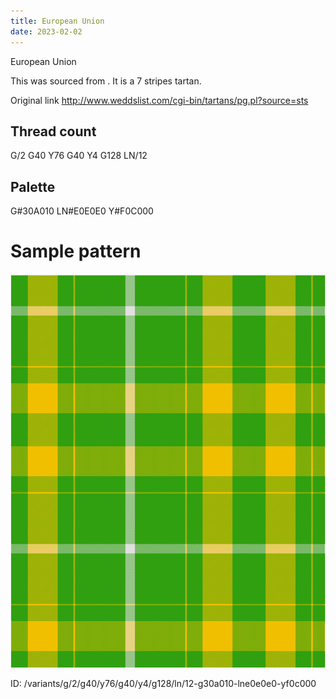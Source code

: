 ```yaml
---
title: European Union
date: 2023-02-02
---
```

European Union

This was sourced from <no value>.  It is a 7 stripes tartan.

Original link http://www.weddslist.com/cgi-bin/tartans/pg.pl?source=sts

## Thread count
G/2 G40 Y76 G40 Y4 G128 LN/12

## Palette
G#30A010 LN#E0E0E0 Y#F0C000

# Sample pattern

![Tartan detail](tartan.png "G/2 G40 Y76 G40 Y4 G128 LN/12 tartan")

ID: /variants/g/2/g40/y76/g40/y4/g128/ln/12-g30a010-lne0e0e0-yf0c000